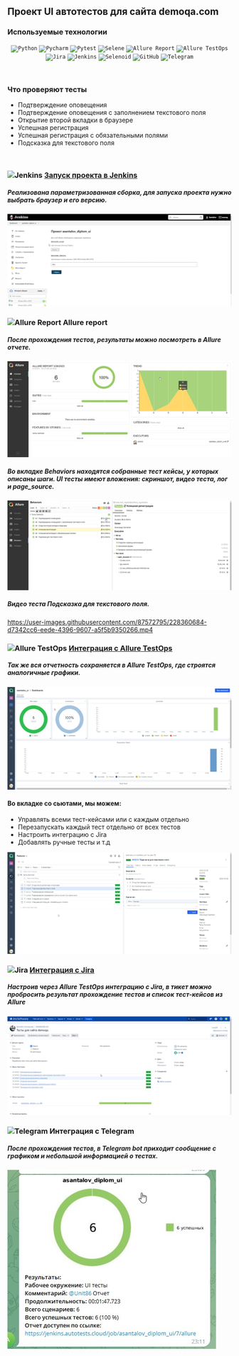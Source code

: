 ## Проект UI автотестов для сайта demoqa.com
### Используемые технологии
<p  align="center">
<code><img width="5%" title="Python" src="https://upload.wikimedia.org/wikipedia/commons/thumb/0/0a/Python.svg/1024px-Python.svg.png"></code>
<code><img width="5%" title="Pycharm" src="https://upload.wikimedia.org/wikipedia/commons/thumb/1/1d/PyCharm_Icon.svg/1200px-PyCharm_Icon.svg.png"></code>
<code><img width="5%" title="Pytest" src="https://upload.wikimedia.org/wikipedia/commons/b/ba/Pytest_logo.svg"></code>
<code><img width="5%" title="Selene" src="https://fs.getcourse.ru/fileservice/file/download/a/159627/sc/264/h/e0cabcb69a2df1e6b1086292c020a4a7.png"></code>
<code><img width="5%" title="Allure Report" src="https://avatars.githubusercontent.com/u/5879127?s=200&v=4"></code>
<code><img width="5%" title="Allure TestOps" src="https://marketplace-cdn.atlassian.com/files/92e2d8c3-2a30-46c0-bf21-2453a4a270d3?fileType=image&mode=full-fit"></code>
<code><img width="5%" title="Jira" src="https://logojinni.com/image/logos/jira-3.svg"></code>
<code><img width="5%" title="Jenkins" src="https://avatars.githubusercontent.com/u/2520748?v=4"></code>
<code><img width="5%" title="Selenoid" src="https://diginomica.com/sites/default/files/images/2017-09/docker-container.jpg"></code>
<code><img width="5%" title="GitHub" src="https://cdn-icons-png.flaticon.com/512/25/25231.png"></code>
<code><img width="5%" title="Telegram" src="https://cdn.icon-icons.com/icons2/923/PNG/256/telegram_icon-icons.com_72055.png"></code>
</p>
<br> 

### Что проверяют тесты
* Подтверждение оповещения
* Подтверждение оповещения с заполнением текстового поля
* Открытие второй вкладки в браузере
* Успешная регистрация
* Успешная регистрация с обязательными полями
* Подсказка для текстового поля
<br>


### <img width="3%" title="Jenkins" src="https://avatars.githubusercontent.com/u/2520748?v=4"> [Запуск проекта в Jenkins](https://jenkins.autotests.cloud/job/asantalov_diplom_ui/)
##### Реализована параметризованная сборка, для запуска проекта нужно выбрать браузер и его версию.
![Jenkins_run](/images/sborka.jpg)




### <img width="3%" title="Allure Report" src="https://avatars.githubusercontent.com/u/5879127?s=200&v=4"> Allure report
##### После прохождения тестов, результаты можно посмотреть в Allure отчете.
![Overview](images/allure.jpg)

##### Во вкладке Behaviors находятся собранные тест кейсы, у которых описаны шаги. UI тесты имеют вложения: скриншот, видео теста, лог и page_source.
![Behaviors](images/allure1.jpg)

##### Видео теста Подсказка для текстового поля.

https://user-images.githubusercontent.com/87572795/228360684-d7342cc6-eede-4396-9607-a5f5b9350266.mp4



### <img width="3%" title="Allure TestOps" src="https://marketplace-cdn.atlassian.com/files/92e2d8c3-2a30-46c0-bf21-2453a4a270d3?fileType=image&mode=full-fit"> [Интеграция с Allure TestOps](https://allure.autotests.cloud/project/2098/dashboards)

##### Так же вся отчетность сохраняется в Allure TestOps, где строятся аналогичные графики.
![Graf](images/testop.jpg)

#### Во вкладке со сьютами, мы можем:
- Управлять всеми тест-кейсами или с каждым отдельно
- Перезапускать каждый тест отдельно от всех тестов
- Настроить интеграцию с Jira
- Добавлять ручные тесты и т.д

![tests](images/testops.jpg)


### <img width="3%" title="Jira" src="https://logojinni.com/image/logos/jira-3.svg"> [Интеграция с Jira](https://jira.autotests.cloud/browse/HOMEWORK-633)
##### Настроив через Allure TestOps интеграцию с Jira, в тикет можно пробросить результат прохождение тестов и список тест-кейсов из Allure

![Jira](images/jira.jpg)


### <img width="3%" title="Telegram" src="https://cdn.icon-icons.com/icons2/923/PNG/256/telegram_icon-icons.com_72055.png"> Интеграция с Telegram
##### После прохождения тестов, в Telegram bot приходит сообщение с графиком и небольшой информацией о тестах.

![Telegram](images/telega.jpg)








